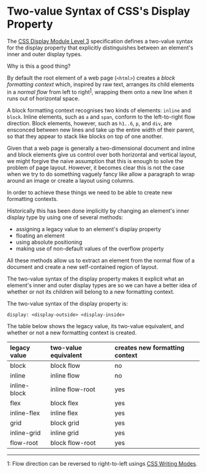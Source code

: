 # Two-value Syntax of CSS's Display Property

The [CSS Display Module Level 3](https://drafts.csswg.org/css-display/) specification defines a two-value syntax for the display property that explicitly distinguishes between an element's inner and outer display types.

Why is this a good thing?

By default the root element of a web page (`<html>`) creates a *block formatting context* which, inspired by raw text, arranges its child elements in a *normal flow* from left to right<sup>[1](#writing-mode)</sup>, wrapping them onto a new line when it runs out of horizontal space. 

A block formatting context recognises two kinds of elements: `inline` and `block`. Inline elements, such as `a` and `span`, conform to the left-to-right flow direction. Block elements, however, such as `h1..6`, `p`, and `div`, are ensconced between new lines and take up the entire width of their parent, so that they appear to stack like blocks on top of one another.

Given that a web page is generally a two-dimensional document and inline and block elements give us control over both horizontal and vertical layout, we might forgive the naive assumption that this is enough to solve the problem of page layout. However, it becomes clear this is not the case when we try to do something vaguely fancy like allow a paragraph to wrap around an image or create a layout using columns.

In order to achieve these things we need to be able to create new formatting contexts.

Historically this has been done implicitly by changing an element's inner display type by using one of several methods:

- assigning a legacy value to an element's display property
- floating an element
- using absolute positioning
- making use of non-default values of the overflow property

All these methods allow us to extract an element from the normal flow of a document and create a new self-contained region of layout. 

The two-value syntax of the display property makes it explicit what an element's inner and outer display types are so we can have a better idea of whether or not its children will belong to a new formatting context.

The two-value syntax of the display property is:

`display: <display-outside> <display-inside>`

The table below shows the legacy value, its two-value equivalent, and whether or not a new formatting context is created.

legacy value | two-value equivalent | creates new formatting context
:----------- | :------------------- | :-----------------------------
block				 | block flow						| no
inline			 | inline flow				  | no
inline-block | inline flow-root			| yes
flex				 | block flex						| yes
inline-flex  | inline flex					| yes
grid				 | block grid						| yes
inline-grid  | inline grid					| yes
flow-root    | block flow-root			| yes

---

<a name="writing-mode">1</a>: Flow direction can be reversed to right-to-left usings [CSS Writing Modes](https://developer.mozilla.org/en-US/docs/Web/CSS/CSS_Writing_Modes).
